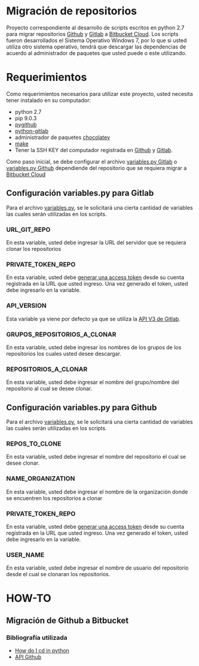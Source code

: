 # Migración de repositorios
Proyecto correspondiente al desarrollo de scripts escritos en python 2.7 para migrar repositorios [Github](https://github.com/) y [Gitlab](https://gitlab.com) a [Bitbucket Cloud](https://confluence.atlassian.com/get-started-with-bitbucket).
Los scripts fueron desarrollados el Sistema Operativo Windows 7, por lo que si usted utiliza otro sistema operativo, tendrá que descargar las dependencias de acuerdo al administrador de paquetes que usted puede o este utilizando.
# Requerimientos
Como requerimientos necesarios para utilizar este proyecto, usted necesita tener instalado en su computador:
* python 2.7
* pip 9.0.3
* [pygithub](https://github.com/PyGithub/PyGithub)
* [python-gitlab](https://github.com/python-gitlab/python-gitlab)
* administrador de paquetes [chocolatey](https://chocolatey.org)
* [make](https://chocolatey.org/packages/make)
* Tener la SSH KEY del computador registrada en [Github](https://github.com/) y [Gitlab](https://gitlab.com).

Como paso inicial, se debe configurar el archivo [variables.py Gitlab](Gitlab/variables.py) o [variables.py Github](Github/variables.py) dependiende del repositorio que se requiera migrar a [Bitbucket Cloud](https://confluence.atlassian.com/get-started-with-bitbucket)

## Configuración variables.py para Gitlab
Para el archivo [variables.py](Gitlab/variables.py), se le solicitará una cierta cantidad de variables las cuales serán utilizadas en los scripts.

### URL_GIT_REPO
En esta variable, usted debe ingresar la URL del servidor que se requiera clonar los repositorios
### PRIVATE_TOKEN_REPO
En esta variable, usted debe [generar una access token](https://docs.gitlab.com/ee/user/profile/personal_access_tokens.html) desde su cuenta registrada en la URL que usted ingreso. Una vez generado el token, usted debe ingresarlo en la variable.
### API_VERSION
Esta variable ya viene por defecto ya que se utiliza la [API V3 de Gitlab](https://docs.gitlab.com/ee/api/).
### GRUPOS_REPOSITORIOS_A_CLONAR
En esta variable, usted debe ingresar los nombres de los grupos de los repositorios los cuales usted desee descargar.
### REPOSITORIOS_A_CLONAR
En esta variable, usted debe ingresar el nombre del grupo/nombre del repositorio al cual se desee clonar.

## Configuración variables.py para Github
Para el archivo [variables.py](Github/variables.py), se le solicitará una cierta cantidad de variables las cuales serán utilizadas en los scripts.
### REPOS_TO_CLONE
En esta variable, usted debe ingresar el nombre del repositorio el cual se desee clonar.
### NAME_ORGANIZATION
En esta variable, usted debe ingresar el nombre de la organización donde se encuentren los repositorios a clonar
### PRIVATE_TOKEN_REPO
En esta variable, usted debe [generar una access token](https://help.github.com/articles/creating-a-personal-access-token-for-the-command-line/) desde su cuenta registrada en la URL que usted ingreso. Una vez generado el token, usted debe ingresarlo en la variable.
### USER_NAME
En esta variable, usted debe ingresar el nombre de usuario del repositorio desde el cual se clonaran los repositorios.

# HOW-TO

## Migración de Github a Bitbucket

### Bibliografía utilizada
* [How do I cd in python](https://stackoverflow.com/questions/431684/how-do-i-cd-in-python)
* [API Github](https://developer.github.com/v3/)